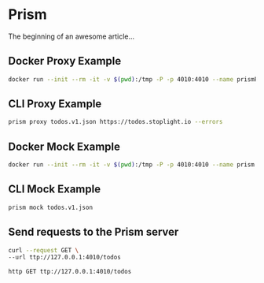 # Prism

The beginning of an awesome article...

## Docker Proxy Example

```bash
docker run --init --rm -it -v $(pwd):/tmp -P -p 4010:4010 --name prismProxy  stoplight/prism:latest proxy -h 0.0.0.0 "/tmp/todos.v1.json" https://todos.stoplight.io --errors
```

## CLI Proxy Example

```bash
prism proxy todos.v1.json https://todos.stoplight.io --errors
```

## Docker Mock Example

```bash
docker run --init --rm -it -v $(pwd):/tmp -P -p 4010:4010 --name prism  stoplight/prism:latest mock -h 0.0.0.0 "/tmp/todos.v1.json"
```

## CLI Mock Example

```bash
prism mock todos.v1.json
```

## Send requests to the Prism server

```bash
curl --request GET \
--url ttp://127.0.0.1:4010/todos

http GET ttp://127.0.0.1:4010/todos
```
